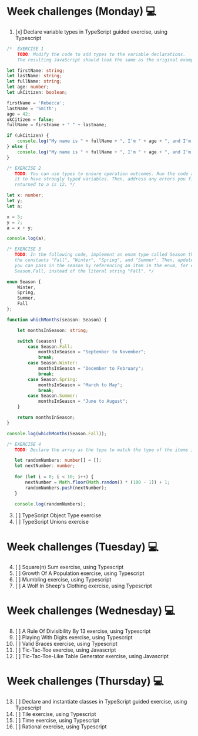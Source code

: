 # Week challenges (Monday) 💻
1. [x] Declare variable types in TypeScript guided exercise, using Typescript
```Typescript
/*  EXERCISE 1
    TODO: Modify the code to add types to the variable declarations. 
    The resulting JavaScript should look the same as the original example when you're done. */

let firstName: string;
let lastName: string;
let fullName: string;
let age: number;
let ukCitizen: boolean;

firstName = 'Rebecca';
lastName = 'Smith';
age = 42;
ukCitizen = false;
fullName = firstname + " " + lastname;

if (ukCitizen) {
    console.log("My name is " + fullName + ", I'm " + age + ", and I'm a citizen of the United Kingdom.");  
} else {
    console.log("My name is " + fullName + ", I'm " + age + ", and I'm not a citizen of the United Kingdom.");
}

/* EXERCISE 2
   TODO: You can use types to ensure operation outcomes. Run the code as is and then modify 
   it to have strongly typed variables. Then, address any errors you find so that the result 
   returned to a is 12. */

let x: number;
let y;
let a;

x = 5;
y = 7;
a = x + y;

console.log(a);

/* EXERCISE 3
   TODO: In the following code, implement an enum type called Season that represents 
   the constants "Fall", "Winter", "Spring", and "Summer". Then, update the function so 
   you can pass in the season by referencing an item in the enum, for example 
   Season.Fall, instead of the literal string "Fall". */

enum Season {
    Winter,
    Spring,
    Summer,
    Fall
};

function whichMonths(season: Season) {

    let monthsInSeason: string;

    switch (season) {
        case Season.Fall:
            monthsInSeason = "September to November";
            break;
        case Season.Winter:
            monthsInSeason = "December to February";
            break;
        case Season.Spring:
            monthsInSeason = "March to May";
            break;
        case Season.Summer:
            monthsInSeason = "June to August";
    }

    return monthsInSeason;
}

console.log(whichMonths(Season.Fall));

/* EXERCISE 4
   TODO: Declare the array as the type to match the type of the items in the array. */

   let randomNumbers: number[] = [];
   let nextNumber: number;
   
   for (let i = 0; i < 10; i++) {
       nextNumber = Math.floor(Math.random() * (100 - 1)) + 1;
       randomNumbers.push(nextNumber);
   }
   
   console.log(randomNumbers);
```

3. [ ] TypeScript Object Type exercise
4. [ ] TypeScript Unions exercise
# Week challenges (Tuesday) 💻
4. [ ] Square(n) Sum exercise, using Typescript
5. [ ] Growth Of A Population exercise, using Typescript
6. [ ] Mumbling exercise, using Typescript
7. [ ] A Wolf In Sheep's Clothing exercise, using Typescript
# Week challenges (Wednesday) 💻
8. [ ] A Rule Of Divisibility By 13 exercise, using Typescript
9. [ ] Playing With Digits exercise, using Typescript
10. [ ] Valid Braces exercise, using Typescript
11. [ ] Tic-Tac-Toe exercise, using Javascript
12. [ ] Tic-Tac-Toe-Like Table Generator exercise, using Javascript
# Week challenges (Thursday) 💻
13. [ ] Declare and instantiate classes in TypeScript guided exercise, using Typescript
14. [ ] Tile exercise, using Typescript
15. [ ] Time exercise, using Typescript
16. [ ] Rational exercise, using Typescript
